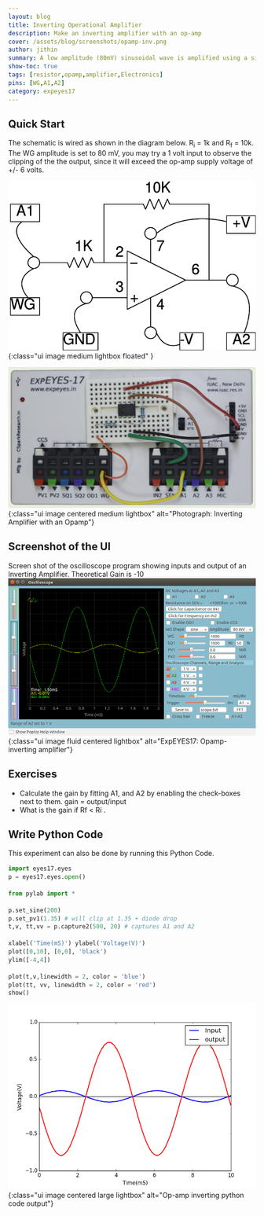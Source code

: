 ```yaml
---
layout: blog
title: Inverting Operational Amplifier
description: Make an inverting amplifier with an op-amp
cover: /assets/blog/screenshots/opamp-inv.png
author: jithin
summary: A low amplitude (80mV) sinusoidal wave is amplified using a simple Op-Amp, and its gain is calculated by precisely fitting the input and output waveforms using Numpy. This is tallied with the expected gain based on the popular theoretical formula.
show-toc: true
tags: [resistor,opamp,amplifier,Electronics]
pins: [WG,A1,A2]
category: expeyes17
---
```



## Quick Start

The schematic is wired as shown in the diagram below. R<sub>i</sub> = 1k and R<sub>f</sub> = 10k. 
The WG amplitude is set to 80 mV, you may try a 1 volt input to observe the clipping of the the output, since it will exceed the op-amp supply voltage of +/- 6 volts.


![](/assets/blog/schematics/opamp-inv.png){:class="ui image medium lightbox floated" }

![](/assets/blog/photographs/opamp-inv.jpg){:class="ui image centered medium lightbox" alt="Photograph: Inverting Amplifier with an Opamp"}

<div class="ui clearing divider"></div>

## Screenshot of the UI

Screen shot of the oscilloscope program showing inputs and output of an Inverting Amplifier. Theoretical Gain is -10
![](/assets/blog/screenshots/opamp-inv.png){:class="ui image fluid centered lightbox" alt="ExpEYES17: Opamp- inverting amplifier"}

## Exercises

+ Calculate the gain by fitting A1, and A2 by enabling the check-boxes next to them. gain = output/input
+ What is the gain if Rf < Ri .

## Write Python Code

This experiment can also be done by running this Python Code.

```python
import eyes17.eyes
p = eyes17.eyes.open()

from pylab import *

p.set_sine(200)
p.set_pv1(1.35) # will clip at 1.35 + diode drop 
t,v, tt,vv = p.capture2(500, 20) # captures A1 and A2

xlabel('Time(mS)') ylabel('Voltage(V)')
plot([0,10], [0,0], 'black')
ylim([-4,4])

plot(t,v,linewidth = 2, color = 'blue')
plot(tt, vv, linewidth = 2, color = 'red') 
show()
```

![](/assets/blog/screenshots/opamp-inv-mpl.png){:class="ui image centered large lightbox" alt="Op-amp inverting python code output"}

